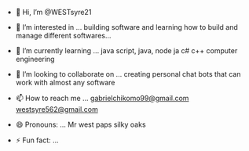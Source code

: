 - 👋 Hi, I’m @WESTsyre21
- 👀 I’m interested in ...
building software and learning how to build and manage different softwares...

- 🌱 I’m currently learning ...
java script, java, node ja
c#
c++
computer engineering 
- 💞️ I’m looking to collaborate on ...
creating personal chat bots that can work with almost any software 

- 📫 How to reach me ...
gabrielchikomo99@gmail.com 
westsyre562@gmail.com
- 😄 Pronouns: ...
Mr west
paps 
silky oaks

- ⚡ Fun fact: ...

<!---
WESTsyre21/WESTsyre21 is a ✨ special ✨ repository because its `README.md` (this file) appears on your GitHub profile.
You can click the Preview link to take a look at your changes.
--->
